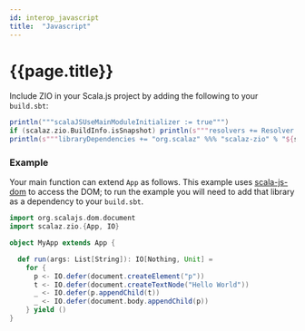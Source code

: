 ```yaml
---
id: interop_javascript
title:  "Javascript"
---
```


# {{page.title}}

Include ZIO in your Scala.js project by adding the following to your `build.sbt`:

```scala mdoc
println("""scalaJSUseMainModuleInitializer := true""")
if (scalaz.zio.BuildInfo.isSnapshot) println(s"""resolvers += Resolver.sonatypeRepo("snapshots")""")
println(s"""libraryDependencies += "org.scalaz" %%% "scalaz-zio" % "${scalaz.zio.BuildInfo.version}"""")
```

### Example

Your main function can extend `App` as follows.
This example uses [scala-js-dom](https://github.com/scala-js/scala-js-dom) to access the DOM; to run the example you
will need to add that library as a dependency to your `build.sbt`.

```scala
import org.scalajs.dom.document
import scalaz.zio.{App, IO}

object MyApp extends App {

  def run(args: List[String]): IO[Nothing, Unit] =
    for {
      p <- IO.defer(document.createElement("p"))
      t <- IO.defer(document.createTextNode("Hello World"))
      _ <- IO.defer(p.appendChild(t))
      _ <- IO.defer(document.body.appendChild(p))
    } yield ()
}

```
